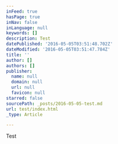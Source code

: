 ```yaml
---
inFeed: true
hasPage: true
inNav: false
inLanguage: null
keywords: []
description: Test
datePublished: '2016-05-05T03:51:48.702Z'
dateModified: '2016-05-05T03:51:47.784Z'
title: ''
author: []
authors: []
publisher:
  name: null
  domain: null
  url: null
  favicon: null
starred: false
sourcePath: _posts/2016-05-05-test.md
url: test/index.html
_type: Article

---
```

Test